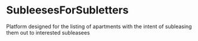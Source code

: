 # SubleesesForSubletters
Platform designed for the listing of apartments with the intent of subleasing them out to interested subleasees
